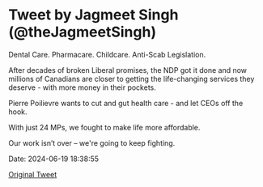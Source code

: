 # Tweet by Jagmeet Singh (@theJagmeetSingh)

Dental Care. Pharmacare. Childcare. Anti-Scab Legislation.

After decades of broken Liberal promises, the NDP got it done and now millions of Canadians are closer to getting the life-changing services they deserve - with more money in their pockets.

Pierre Poilievre wants to cut and gut health care - and let CEOs off the hook.

With just 24 MPs, we fought to make life more affordable.

Our work isn’t over – we're going to keep fighting.

Date: 2024-06-19 18:38:55

[Original Tweet](https://x.com/theJagmeetSingh/status/1803497707958624364)
